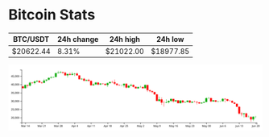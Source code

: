 # Bitcoin Stats

BTC/USDT|24h change|24h high|24h low|
|---|---|---|---|
|$20622.44|8.31%|$21022.00|$18977.85|

<img src="./chart.svg">
